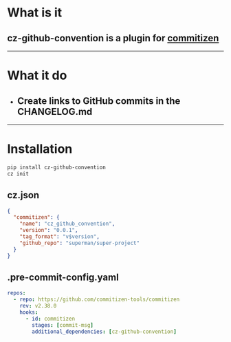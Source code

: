# What is it
## **cz-github-convention** is a plugin for [commitizen](https://github.com/commitizen-tools/commitizen)

---

# What it do

- ## Create links to GitHub commits in the CHANGELOG.md

---

# Installation

```sh
pip install cz-github-convention
cz init
```

## cz.json
```json
{
  "commitizen": {
    "name": "cz_github_convention",
    "version": "0.0.1",
    "tag_format": "v$version",
    "github_repo": "superman/super-project"
  }
}
```

## .pre-commit-config.yaml

```yaml
repos:
  - repo: https://github.com/commitizen-tools/commitizen
    rev: v2.38.0
    hooks:
      - id: commitizen
        stages: [commit-msg]
        additional_dependencies: [cz-github-convention]
```